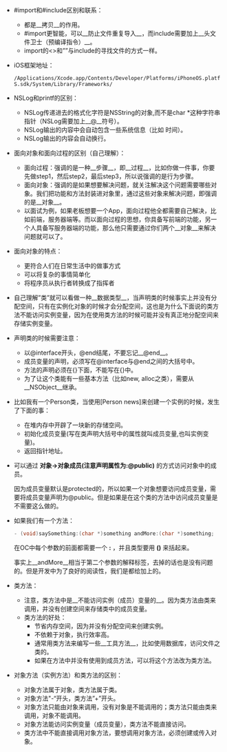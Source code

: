 - \#import和#include区别和联系：
  
  - 都是__拷贝__的作用。
  - \#import更智能，可以__防止文件重复导入__，而include需要加上__头文件卫士（预编译指令）__。
  - import的<>和””与include的寻找文件的方式一样。
  
- iOS框架地址：
  
  ``` 
  /Applications/Xcode.app/Contents/Developer/Platforms/iPhoneOS.platform/Developer/SDKs/iPhoneO S.sdk/System/Library/Frameworks/
  ```
  
- NSLog和printf的区别：
  
  - NSLog传递进去的格式化字符是NSString的对象,而不是char *这种字符串指针（NSLog需要加上__@__符号）。
  - NSLog输出的内容中会自动包含一些系统信息（比如 时间）。
  - NSLog输出的内容会自动换行。
  
- 面向对象和面向过程的区别（自己理解）：
  
  - 面向过程：强调的是一种__步骤__，即__过程__，比如你做一件事，你要先做step1，然后step2，最后step3，所以说强调的是行为步骤。
  - 面向对象：强调的是如果想要解决问题，就关注解决这个问题需要哪些对象。我们把功能和方法封装进对象里，通过这些对象来解决问题，即强调的是__对象__。
  - 以面试为例，如果老板想要一个App，面向过程他全都需要自己解决，比如前端，服务器端等。而以面向过程的思想，你具备写前端的功能，另一个人具备写服务器端的功能，那么他只需要通过你们两个__对象__来解决问题就可以了。
  
- 面向对象的特点：
  
  - 更符合人们在日常生活中的做事方式
  - 可以将复杂的事情简单化
  - 将程序员从执行者转换成了指挥者
  
- 自己理解”类”就可以看做一种__数据类型__，当声明类的时候事实上并没有分配空间，只有在实例化对象的时候才会分配空间，这也是为什么下面说的类方法不能访问实例变量，因为在使用类方法的时候可能并没有真正地分配空间来存储实例变量。
  
- 声明类的时候需要注意：
  
  - 以@interface开头，@end结尾，不要忘记__@end__。
  - 成员变量的声明，必须写在@interface与@end之间的大括号中。
  - 方法的声明必须在{}下面，不能写在{}中。
  - 为了让这个类能有一些基本方法（比如new, alloc之类），需要从__NSObject__继承。
  
- 比如我有一个Person类，当使用[Person news]来创建一个实例的时候，发生了下面的事：
  
  - 在堆内存中开辟了一块新的存储空间。
  - 初始化成员变量(写在类声明大括号中的属性就叫成员变量,也叫实例变量)。
  - 返回指针地址。
  
- 可以通过 __对象->对象成员(注意声明属性为:@public)__  的方式访问对象中的成员。
  
  因为成员变量默认是protected的，所以如果一个对象想要访问成员变量，需要将成员变量声明为@public。但是如果是在这个类的方法中访问成员变量是不需要这么做的。
  
- 如果我们有一个方法：
  
  ``` objective-c
  - (void)saySomething:(char *)something andMore:(char *)something;
  ```
  
  在OC中每个参数的前面都需要一个   __:__   ，并且类型要用   __()__   来括起来。
  
  事实上__andMore__相当于第二个参数的解释标签，去掉的话也是没有问题的。但是开发中为了良好的阅读性，我们是都给加上的。
  
- 类方法：
  
  - 注意，类方法中是__不能访问实例（成员）变量的__。因为类方法由类来调用，并没有创建空间来存储类中的成员变量。
  - 类方法的好处：
    - 节省内存空间，因为并没有分配空间来创建实例。
    - 不依赖于对象，执行效率高。
    - 通常用类方法来编写一些__工具方法__，比如使用数据库，访问文件之类的。
    - 如果在方法中并没有使用到成员方法，可以将这个方法改为类方法。
  
- 对象方法（实例方法）和类方法的区别：
  
  - 对象方法属于对象，类方法属于类。
  - 对象方法"-“开头，类方法”+”开头。
  - 对象方法只能由对象来调用，没有对象是不能调用的；类方法只能由类来调用，对象不能调用。
  - 对象方法能访问实例变量（成员变量），类方法不能直接访问。
  - 类方法中不能直接调用对象方法，要想调用对象方法，必须创建或传入对象。